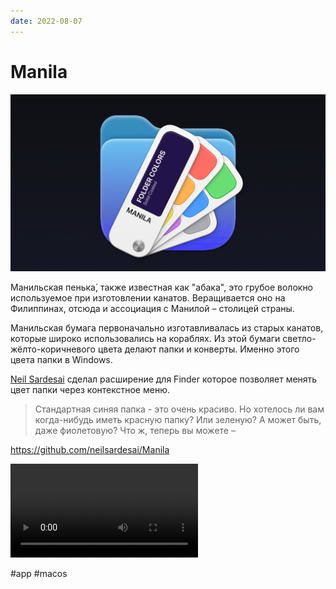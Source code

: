 ```yaml
---
date: 2022-08-07
---
```


# Manila

![Manila app icon](manila.png "Manila app icon")

Манильская пенька́, также известная как "абака", это грубое волокно используемое
при изготовлении канатов. Веращивается оно на Филиппинах, отсюда и ассоциация
с Манилой – столицей страны.

Манильская бумага первоначально изготавливалась из старых канатов,
которые широко использовались на кораблях. Из этой бумаги светло-жёлто-коричневого
цвета делают папки и конверты. Именно этого цвета папки в Windows.

[Neil Sardesai](https://twitter.com/neilsardesai) сделал расширение для Finder
которое позволяет менять цвет папки через контекстное меню.

> Стандартная синяя папка - это очень красиво. Но хотелось ли вам когда-нибудь
> иметь красную папку? Или зеленую? А может быть, даже фиолетовую?
> Что ж, теперь вы можете –

https://github.com/neilsardesai/Manila

<video controls>
  <source src="manila.mp4" type="video/mp4">
</video>

#app #macos
